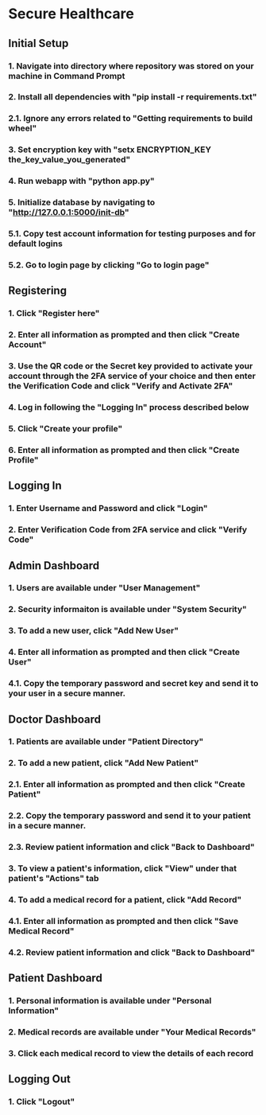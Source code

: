 # Secure Healthcare
## Initial Setup
### 1. Navigate into directory where repository was stored on your machine in Command Prompt
### 2. Install all dependencies with "pip install -r requirements.txt"
### 2.1. Ignore any errors related to "Getting requirements to build wheel"
### 3. Set encryption key with "setx ENCRYPTION_KEY the_key_value_you_generated"
### 4. Run webapp with "python app.py"
### 5. Initialize database by navigating to "http://127.0.0.1:5000/init-db"
### 5.1. Copy test account information for testing purposes and for default logins
### 5.2. Go to login page by clicking "Go to login page"
## Registering
### 1. Click "Register here"
### 2. Enter all information as prompted and then click "Create Account"
### 3. Use the QR code or the Secret key provided to activate your account through the 2FA service of your choice and then enter the Verification Code and click "Verify and Activate 2FA"
### 4. Log in following the "Logging In" process described below
### 5. Click "Create your profile"
### 6. Enter all information as prompted and then click "Create Profile"
## Logging In
### 1. Enter Username and Password and click "Login"
### 2. Enter Verification Code from 2FA service and click "Verify Code"
## Admin Dashboard
### 1. Users are available under "User Management"
### 2. Security informaiton is available under "System Security"
### 3. To add a new user, click "Add New User"
### 4. Enter all information as prompted and then click "Create User"
### 4.1. Copy the temporary password and secret key and send it to your user in a secure manner.
## Doctor Dashboard
### 1. Patients are available under "Patient Directory"
### 2. To add a new patient, click "Add New Patient" 
### 2.1. Enter all information as prompted and then click "Create Patient"
### 2.2. Copy the temporary password and send it to your patient in a secure manner.
### 2.3. Review patient information and click "Back to Dashboard"
### 3. To view a patient's information, click "View" under that patient's "Actions" tab
### 4. To add a medical record for a patient, click "Add Record"
### 4.1. Enter all information as prompted and then click "Save Medical Record"
### 4.2. Review patient information and click "Back to Dashboard"
## Patient Dashboard
### 1. Personal information is available under "Personal Information"
### 2. Medical records are available under "Your Medical Records"
### 3. Click each medical record to view the details of each record
## Logging Out
### 1. Click "Logout"
